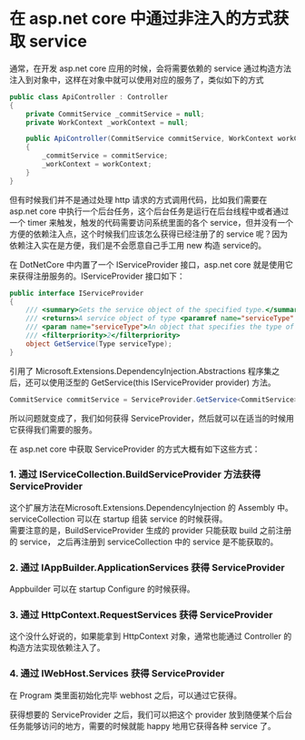 # 在 asp.net core 中通过非注入的方式获取 service

通常，在开发 asp.net core 应用的时候，会将需要依赖的 service 通过构造方法注入到对象中，这样在对象中就可以使用对应的服务了，类似如下的方式
```csharp
public class ApiController : Controller
{
    private CommitService _commitService = null;
    private WorkContext _workContext = null;

    public ApiController(CommitService commitService, WorkContext workContext)
    {
        _commitService = commitService;
        _workContext = workContext;
    }
}
```
但有时候我们并不是通过处理 http 请求的方式调用代码，比如我们需要在 asp.net core 中执行一个后台任务，这个后台任务是运行在后台线程中或者通过一个 timer 来触发，触发的代码需要访问系统里面的各个 service，但并没有一个方便的依赖注入点，这个时候我们应该怎么获得已经注册了的 service 呢？因为依赖注入实在是方便，我们是不会愿意自己手工用 new 构造 service的。

在 DotNetCore 中内置了一个 IServiceProvider 接口，asp.net core 就是使用它来获得注册服务的。IServiceProvider 接口如下：
```csharp
public interface IServiceProvider
{
    /// <summary>Gets the service object of the specified type.</summary>
    /// <returns>A service object of type <paramref name="serviceType" />.-or- null if there is no service object of type <paramref name="serviceType" />.</returns>
    /// <param name="serviceType">An object that specifies the type of service object to get. </param>
    /// <filterpriority>2</filterpriority>
    object GetService(Type serviceType);
}
```
引用了 Microsoft.Extensions.DependencyInjection.Abstractions 程序集之后，还可以使用泛型的 GetService<T>(this IServiceProvider provider) 方法。
```csharp
CommitService commitService = ServiceProvider.GetService<CommitService>();
```
所以问题就变成了，我们如何获得 ServiceProvider，然后就可以在适当的时候用它获得我们需要的服务。   


在 asp.net core 中获取 ServiceProvider 的方式大概有如下这些方式：

### 1. 通过 IServiceCollection.BuildServiceProvider 方法获得 ServiceProvider

这个扩展方法在Microsoft.Extensions.DependencyInjection 的 Assembly 中。  
serviceCollection 可以在 startup 组装 service 的时候获得。  
需要注意的是，BuildServiceProvider 生成的 provider 只能获取 build 之前注册的 service， 之后再注册到 serviceCollection 中的 service 是不能获取的。

### 2. 通过 IAppBuilder.ApplicationServices 获得 ServiceProvider

Appbuilder 可以在 startup Configure 的时候获得。

### 3. 通过 HttpContext.RequestServices 获得 ServiceProvider

这个没什么好说的，如果能拿到 HttpContext 对象，通常也能通过 Controller 的构造方法实现依赖注入了。

### 4. 通过 IWebHost.Services 获得 ServiceProvider

在 Program 类里面初始化完毕 webhost 之后，可以通过它获得。
  
  
  
获得想要的 ServiceProvider 之后，我们可以把这个 provider 放到随便某个后台任务能够访问的地方，需要的时候就能 happy 地用它获得各种 service 了。

